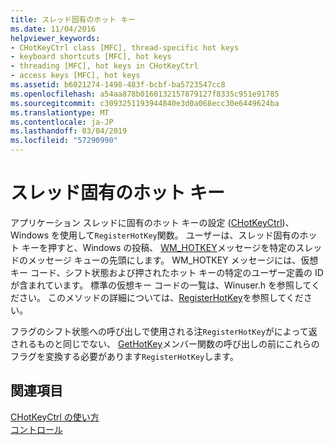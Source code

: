 ```yaml
---
title: スレッド固有のホット キー
ms.date: 11/04/2016
helpviewer_keywords:
- CHotKeyCtrl class [MFC], thread-specific hot keys
- keyboard shortcuts [MFC], hot keys
- threading [MFC], hot keys in CHotKeyCtrl
- access keys [MFC], hot keys
ms.assetid: b6021274-1498-483f-bcbf-ba5723547cc8
ms.openlocfilehash: a54aa878b0160132157879127f8335c951e91785
ms.sourcegitcommit: c3093251193944840e3d0a068ecc30e6449624ba
ms.translationtype: MT
ms.contentlocale: ja-JP
ms.lasthandoff: 03/04/2019
ms.locfileid: "57290990"
---
```

# <a name="thread-specific-hot-keys"></a>スレッド固有のホット キー

アプリケーション スレッドに固有のホット キーの設定 ([CHotKeyCtrl](../mfc/reference/chotkeyctrl-class.md))、Windows を使用して`RegisterHotKey`関数。 ユーザーは、スレッド固有のホット キーを押すと、Windows の投稿、 [WM_HOTKEY](/windows/desktop/inputdev/wm-hotkey)メッセージを特定のスレッドのメッセージ キューの先頭にします。 WM_HOTKEY メッセージには、仮想キー コード、シフト状態および押されたホット キーの特定のユーザー定義の ID が含まれています。 標準の仮想キー コードの一覧は、Winuser.h を参照してください。 このメソッドの詳細については、[RegisterHotKey](/windows/desktop/api/winuser/nf-winuser-registerhotkey)を参照してください。

フラグのシフト状態への呼び出しで使用される注`RegisterHotKey`がによって返されるものと同じでない、 [GetHotKey](../mfc/reference/chotkeyctrl-class.md#gethotkey)メンバー関数の呼び出しの前にこれらのフラグを変換する必要があります`RegisterHotKey`します。

## <a name="see-also"></a>関連項目

[CHotKeyCtrl の使い方](../mfc/using-chotkeyctrl.md)<br/>
[コントロール](../mfc/controls-mfc.md)

